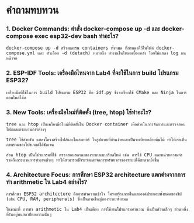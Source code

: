 # คำถามทบทวน
### 1. Docker Commands: คำสั่ง docker-compose up -d และ docker-compose exec esp32-dev bash ทำอะไร?
    docker-compose up -d สร้างและรัน containers ทั้งหมด ที่กำหนดไว้ในไฟล์ docker-compose.yml เเละ ตัวเลือก -d (detach) หมายถึง ทำงานในโหมดเบื้องหลัง โดยไม่แสดง log บนหน้าจอ

### 2. ESP-IDF Tools: เครื่องมือไหนจาก Lab4 ที่จะใช้ในการ build โปรแกรม ESP32?
    เครื่องมือที่ใช้ในการ build โปรแกรม ESP32 คือ idf.py ซึ่งจะเรียกใช้ CMake และ Ninja ในการคอมไพล์โค้ด

### 3. New Tools: เครื่องมือใหม่ที่ติดตั้ง (tree, htop) ใช้ทำอะไร?
    tree และ htop เป็นเครื่องมือใหม่ที่ติดตั้งใน Docker container เพื่อช่วยในการจัดการและตรวจสอบไฟล์และกระบวนการต่างๆ

    tree ใช้สำหรับ แสดงโครงสร้างไฟล์และไดเรกทอรี ในรูปแบบที่อ่านง่ายและเป็นระเบียบคล้ายต้นไม้ ทำให้เราเห็นภาพรวมของโปรเจกต์ได้ชัดเจน

    ส่วน htop เป็นโปรแกรมที่ใช้ ตรวจสอบสถานะของระบบแบบเรียลไทม์ เช่น การใช้ CPU และหน่วยความจำ รวมถึงกระบวนการทำงานต่างๆ ทำให้สามารถเฝ้าระวังและจัดการทรัพยากรของระบบได้สะดวกยิ่งขึ้น

### 4. Architecture Focus: การศึกษา ESP32 architecture แตกต่างจากการทำ arithmetic ใน Lab4 อย่างไร?
    การศึกษา ESP32 architecture คือการทำความเข้าใจ โครงสร้างภายในและองค์ประกอบทั้งหมดของชิป (เช่น CPU, RAM, peripherals) ซึ่งเป็นภาพใหญ่ของระบบทั้งหมด

    ในขณะที่ การทำ arithmetic ใน Lab4 เป็นเพียง การใช้งานโปรแกรมคำนวณ ซึ่งเป็นส่วนเล็กๆ ส่วนหนึ่งที่รันอยู่บนสถาปัตยกรรมนั้นๆ